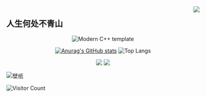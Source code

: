 <img align="right" src="https://count.getloli.com/get/@:Ax-NET-02?theme=rule34">

## 人生何处不青山

<div id="title" align=center>

![Modern C++ template][github-sub-title:img]

[![Anurag's GitHub stats](https://github-readme-stats.vercel.app/api?username=Ax-NET-02&show_icons=true&theme=tokyonight)](https://space.bilibili.com/1800727927) ![Top Langs](https://github-readme-stats.vercel.app/api/top-langs/?username=Ax-NET-02&show_icons=true&theme=tokyonight)
  
![](https://img.shields.io/badge/性格-开朗-red) 
![](https://img.shields.io/badge/爱好-二次元-red)

</div>

![壁纸](image/img.png)

![Visitor Count](https://profile-counter.glitch.me/Ax-NET-02/count.svg)

[github-sub-title:img]: https://readme-typing-svg.herokuapp.com?font=Segoe+Script&center=true&lines=Ax-NET.


